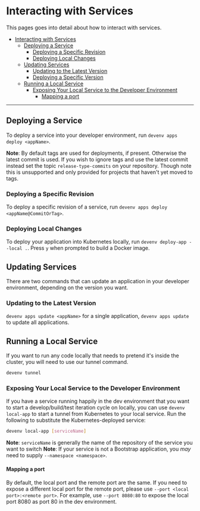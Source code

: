 # Interacting with Services

This pages goes into detail about how to interact with services.

- [Interacting with Services](#interacting-with-services)
  * [Deploying a Service](#deploying-a-service)
    + [Deploying a Specific Revision](#deploying-a-specific-revision)
    + [Deploying Local Changes](#deploying-local-changes)
  * [Updating Services](#updating-services)
    + [Updating to the Latest Version](#updating-to-the-latest-version)
    + [Deploying a Specific Version](#deploying-a-specific-version)
  * [Running a Local Service](#running-a-local-service)
    + [Exposing Your Local Service to the Developer Environment](#exposing-your-local-service-to-the-developer-environment)
      - [Mapping a port](#mapping-a-port)
---

## Deploying a Service

To deploy a service into your developer environment, run `devenv apps deploy <appName>`. 

**Note**: By default tags are used for deployments, if present. Otherwise the latest commit is used. If you wish to ignore tags and use the latest commit instead set the topic `release-type-commits` on your repository. Though note this is unsupported and only provided for projects that haven't yet moved to tags.

### Deploying a Specific Revision

To deploy a specific revision of a service, run `devenv apps deploy <appName@CommitOrTag>`.

### Deploying Local Changes

To deploy your application into Kubernetes locally, run `devenv deploy-app --local .`. Press `y` when prompted
to build a Docker image.

## Updating Services

There are two commands that can update an application in your developer environment, depending on the version you want.

### Updating to the Latest Version

`devenv apps update <appName>` for a single application, `devenv apps update` to update all applications.

## Running a Local Service

If you want to run any code locally that needs to pretend it's inside the cluster, you will need to
use our tunnel command.

```bash
devenv tunnel
```

### Exposing Your Local Service to the Developer Environment

If you have a service running happily in the dev environment that you want to start a
develop/build/test iteration cycle on locally, you can use `devenv local-app` to start a tunnel
from Kubernetes to your local service. Run the following to substitute the Kubernetes-deployed service:

```bash
devenv local-app [serviceName]
```

**Note**: `serviceName` is generally the name of the repository of the service you want to switch
**Note**: If your service is not a Bootstrap application, you _may_ need to supply `--namespace <namespace>`.

#### Mapping a port

By default, the local port and the remote port are the same. If you need to expose a different local port for the remote port, please use `--port <local port>:<remote port>`. For example, use `--port 8080:80` to expose the local port 8080 as port 80 in the dev environment.
